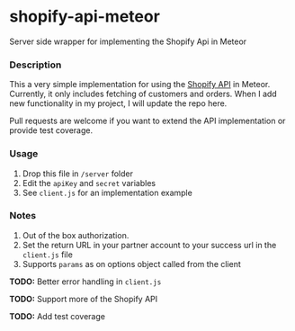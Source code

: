 shopify-api-meteor
==================

Server side wrapper for implementing the Shopify Api in Meteor

### Description

This a very simple implementation for using the [Shopify API](http://api.shopify.com/) 
in Meteor. Currently, it only includes fetching of customers and orders. When I
add new functionality in my project, I will update the repo here.

Pull requests are welcome if you want to extend the API implementation
or provide test coverage.

### Usage

1. Drop this file in `/server` folder
2. Edit the `apiKey` and `secret` variables
3. See `client.js` for an implementation example

### Notes

1. Out of the box authorization. 
2. Set the return URL in your partner account to your success url in the `client.js` file
2. Supports `params` as on options object called from the client

**TODO:** Better error handling in `client.js`

**TODO:** Support more of the Shopify API

**TODO:** Add test coverage
